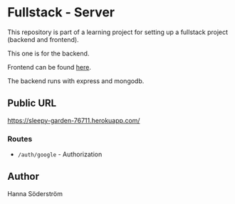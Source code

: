 # Fullstack - Server

This repository is part of a learning project for setting up a fullstack project (backend and frontend). 

This one is for the backend.

Frontend can be found [here](https://github.com/gothbarbie/fullstack-client).

The backend runs with express and mongodb.

## Public URL

https://sleepy-garden-76711.herokuapp.com/

### Routes

- `/auth/google` - Authorization


## Author

Hanna Söderström
